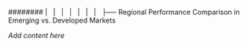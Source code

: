 ######## |   |   |   |   |   |   |   ├── Regional Performance Comparison in Emerging vs. Developed Markets

*Add content here*